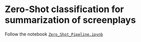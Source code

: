 # Zero-Shot classification for summarization of screenplays
Follow the notebook    [`Zero_Shot_Pipeline.ipynb`](./Zero_Shot_Pipeline.ipynb)




